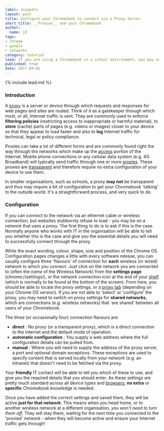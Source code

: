 ```yaml
---
label: snippets
layout: post
title: Configure your Chromebook to connect via a Proxy Server
short_title: __Proxies__ and your Chromebook
author:
  name: jd
tags:
- chrome
- google
- networks
category: tutorial
lead: If you are using a Chromebook in a school environment, you may need to make a few small adjustments to your network settings to __successfully connect__ via a _proxy server_.
published: true
date: 2017-09-01
---
```

{% include lead.md %}

### Introduction

A [proxy][1] is a server or device through which requests and responses for web pages and sites are routed. Think of it as a gatekeeper through which most, or all, Internet traffic is sent. They are commonly used to enforce __filtering policies__ (restricting access to inappropriate or harmful material), to __store__ (cache) parts of pages (e.g. videos or images) closer to your device so that they appear to load faster and also to __log__ Internet traffic for technical, legal or policy compliance.

Proxies can take a lot of different forms and are commonly found right the way through the networks which make up the [access][2] portion of the Internet. Mobile phone connections or any cellular data system (e.g. 4G Broadband) will typically send traffic through one or more [proxies][3]. These proxies are [transparent][4] and therefore require no extra configuration of your device to use them.

In smaller organisations, such as schools, a proxy __may not__ be transparent and thus may require a bit of configuration to get your Chromebook 'talking' to the outside world. It's a straightforward process, and very quick to do.

### Configuration

If you can connect to the network via an ethernet cable or wireless connection, but websites stubbornly refuse to load - you may be on a network that uses a proxy. The first thing to do is to ask if this is the case. Normally anyone who works with IT in the organisation will be able to tell you whether this is the case and give you the essential details you will need to successfully connect through the proxy.

While the exact wording, colour, shape, size and position of the Chrome OS Configuration pages changes a little with every software release, you can usually configure three 'flavours' of connection for __each__ wireless (or wired) network to which you connect. Just click on the network you are connected to (often the _name_ of the Wireless Network) from the __settings page__ (chrome://settings/), or the network connection icon at the end of your [shelf][5] (which is normally to be found at the bottom of the screen). From here, you should be able to locate the proxy settings, or a [proxy tab][6] (depending on your Chrome OS version). If you are not able to 'select' or 'configure' the proxy, you may need to switch on proxy settings for __shared networks__, which are connections (e.g. wireless networks) that 'are shared' between all users of your Chromebook.


The three (or occasionally four) connection flavours are:
  + __direct__ : No proxy (or a transparent proxy), which is a direct connection to the Internet and the default mode of operation.
  + __automatic configuration__ : You supply a web address where the full configuration details can be pulled from.
  + __manual__ : Where you will need to supply the address of the proxy server, a port and optional domain exceptions. These exceptions are used to specify content that is served locally from your network (e.g. an Intranet) that doesn't need to be fetched via the proxy.
  
Your __friendly__ IT contact will be able to tell you which of these to use, and give you the required details that you should enter. As these settings are pretty much standard across all device types and [browsers][7], __no extra__ or __specific__ Chromebook knowledge is needed.

Once you have added the correct settings and saved them, they will be active __just for that network__. This means when you head home, or to another wireless network at a different organisation, _you won't need to turn them off_. They will stay there, waiting for the next time you connected to the 'proxied' network - when they will become active and ensure your Internet traffic gets through!

  [1]: https://en.wikipedia.org/wiki/Proxy_server "What is a proxy server - Wikipedia"
  [2]: https://en.wikipedia.org/wiki/Internet_access "Internet Access - Wikipedia"
  [3]: http://citeseerx.ist.psu.edu/viewdoc/download?doi=10.1.1.703.4245&rep=rep1&type=pdf "Investigating Transparent Web Proxies in Cellular Networks"
  [4]: https://www.maxcdn.com/one/visual-glossary/transparent-proxy/ "What is a Transparent Proxy?"
  [5]: https://support.google.com/chromebook/answer/3113576 "Customise your Chrome OS Desktop"
  [6]: https://www.schooltechnician.co.uk/configure-google-chromebook-proxy-server/ "Configure your Google Chromebook to use a Proxy Server"
  [7]: http://www.wikihow.com/Change-Proxy-Settings "How to Change Proxy Settings"